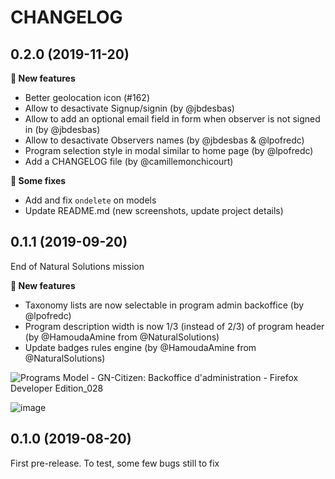 CHANGELOG
=========

0.2.0 (2019-11-20)
------------------

**🚀 New features**

* Better geolocation icon (#162)
* Allow to desactivate Signup/signin (by @jbdesbas)
* Allow to add an optional email field in form when observer is not signed in (by @jbdesbas)
* Allow to desactivate Observers names (by @jbdesbas & @lpofredc)
* Program selection style in modal similar to home page (by @lpofredc)
* Add a CHANGELOG file (by @camillemonchicourt)

**🐛 Some fixes**

* Add and fix ``ondelete`` on models
* Update README.md (new screenshots, update project details)

0.1.1 (2019-09-20)
------------------

End of Natural Solutions mission

**🚀 New features**

* Taxonomy lists are now selectable in program admin backoffice (by @lpofredc)
* Program description width is now 1/3 (instead of 2/3) of program header (by @HamoudaAmine  from @NaturalSolutions)
* Update badges rules engine (by @HamoudaAmine from @NaturalSolutions)

![Programs Model - GN-Citizen: Backoffice d'administration - Firefox Developer Edition_028](https://user-images.githubusercontent.com/22891423/64546035-27b87d00-d32a-11e9-9ade-e286283decab.jpg)

![image](https://user-images.githubusercontent.com/22891423/64546023-212a0580-d32a-11e9-8ac7-84b9f6b62adb.png)

0.1.0 (2019-08-20)
------------------

First pre-release. To test, some few bugs still to fix
